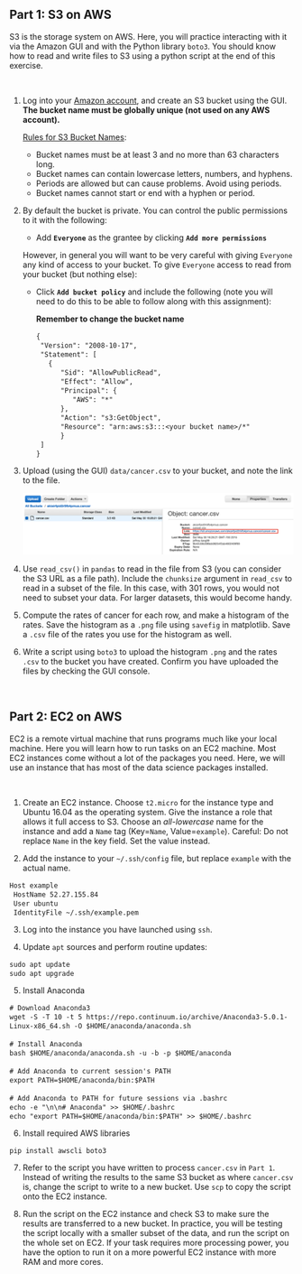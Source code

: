 ## Part 1: S3 on AWS

S3 is the storage system on AWS. Here, you will practice interacting with it via the Amazon GUI
and with the Python library `boto3`. You should know how to read and write files to S3 using a
python script at the end of this exercise.

<br>

1. Log into your [Amazon account](http://aws.amazon.com/console/), and create an S3 bucket using the GUI.
   **The bucket name must be globally unique (not used on any AWS account).**

   [Rules for S3 Bucket Names](http://docs.aws.amazon.com/AmazonS3/latest/dev/BucketRestrictions.html):
   * Bucket names must be at least 3 and no more than 63 characters long.
   * Bucket names can contain lowercase letters, numbers, and hyphens.
   * Periods are allowed but can cause problems. Avoid using periods.
   * Bucket names cannot start or end with a hyphen or period.


2. By default the bucket is private.  You can control the public permissions
   to it with the following:

   - Add **`Everyone`** as the grantee by clicking **`Add more permissions`**

   However, in general you will want to be very careful with giving `Everyone`
   any kind of access to your bucket. To give `Everyone` access to read from
   your bucket (but nothing else):

   - Click **`Add bucket policy`** and include the following (note you
   will need to do this to be able to follow along with this assignment):

     **Remember to change the bucket name**

     ```
     {
      "Version": "2008-10-17",
      "Statement": [
        {
           "Sid": "AllowPublicRead",
           "Effect": "Allow",
           "Principal": {
              "AWS": "*"
           },
           "Action": "s3:GetObject",
           "Resource": "arn:aws:s3:::<your bucket name>/*"
           }
      ]
     }
     ```

2. Upload (using the GUI) `data/cancer.csv` to your bucket, and note the link to the file.

   ![image](img/s3_file_link.png)


3. Use `read_csv()` in `pandas` to read in the file from S3 (you can consider the S3 URL as a file path). Include the `chunksize` argument in `read_csv`
   to read in a subset of the file. In this case, with 301 rows, you would not need to subset your data.
   For larger datasets, this would become handy.

4. Compute the rates of cancer for each row, and make a histogram of the rates. Save the histogram as a `.png`
   file using `savefig` in matplotlib. Save a `.csv` file of the rates you use for the histogram as well.

5. Write a script using `boto3` to upload the histogram `.png` and the rates `.csv` to the bucket you have created.
   Confirm you have uploaded the files by checking the GUI console.


<br>

## Part 2: EC2 on AWS

EC2 is a remote virtual machine that runs programs much like your local machine. Here you will learn how to
run tasks on an EC2 machine. Most EC2 instances come without a lot of the packages you need. Here, we will use
an instance that has most of the data science packages installed.

<br>

1. Create an EC2 instance. Choose `t2.micro` for the instance type and Ubuntu 16.04 as the operating system. Give the instance a role that allows it full access to S3. Choose an *all-lowercase* name for the instance and add a `Name` tag (Key=`Name`, Value=`example`). Careful: Do not replace `Name` in the key field. Set the value instead.
  
2. Add the instance to your `~/.ssh/config` file, but replace `example` with the actual name.

```
Host example
 HostName 52.27.155.84
 User ubuntu
 IdentityFile ~/.ssh/example.pem
```
3. Log into the instance you have launched using `ssh`. 

4. Update `apt` sources and perform routine updates:

```
sudo apt update
sudo apt upgrade
```

5. Install Anaconda

```
# Download Anaconda3
wget -S -T 10 -t 5 https://repo.continuum.io/archive/Anaconda3-5.0.1-Linux-x86_64.sh -O $HOME/anaconda/anaconda.sh

# Install Anaconda
bash $HOME/anaconda/anaconda.sh -u -b -p $HOME/anaconda

# Add Anaconda to current session's PATH
export PATH=$HOME/anaconda/bin:$PATH

# Add Anaconda to PATH for future sessions via .bashrc
echo -e "\n\n# Anaconda" >> $HOME/.bashrc
echo "export PATH=$HOME/anaconda/bin:$PATH" >> $HOME/.bashrc
```

6. Install required AWS libraries

```
pip install awscli boto3
```


7. Refer to the script you have written to process `cancer.csv` in `Part 1`. Instead of writing the results to
   the same S3 bucket as where `cancer.csv` is, change the script to write to a new bucket.
   Use `scp` to copy the script onto the EC2 instance.

8. Run the script on the EC2 instance and check S3 to make sure the results are transferred to a new bucket. In practice, you will be testing the script locally with a smaller subset of the data, and run the script on the whole set on EC2. If your task requires more processing power, you have the option to run it on a more powerful EC2 instance with more RAM and more cores.
